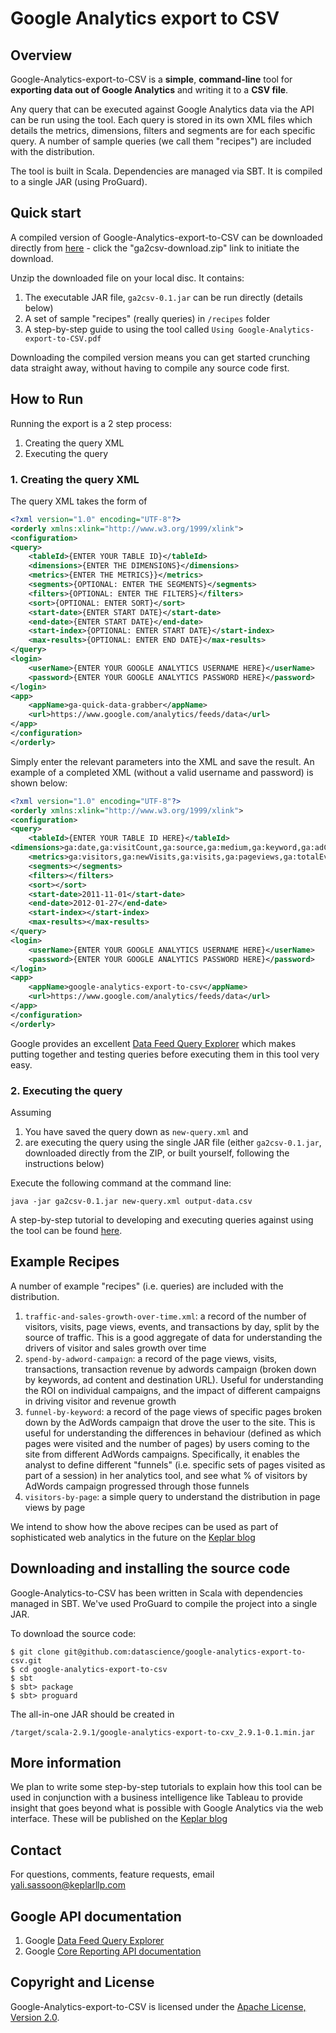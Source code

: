 # Google Analytics export to CSV #

## Overview ##
Google-Analytics-export-to-CSV is a **simple**, **command-line** tool for **exporting data out of Google Analytics** and writing it to a **CSV file**.

Any query that can be executed against Google Analytics data via the API can be run using the tool. Each query is stored in its own XML files which details the metrics, dimensions, filters and segments are for each specific query. A number of sample queries (we call them "recipes") are included with the distribution.

The tool is built in Scala. Dependencies are managed via SBT. It is compiled to a single JAR (using ProGuard). 

## Quick start ##
A compiled version of Google-Analytics-export-to-CSV can be downloaded directly from [here](https://github.com/datascience/google-analytics-export-to-csv/downloads) - click the "ga2csv-download.zip" link to initiate the download. 

Unzip the downloaded file on your local disc. It contains:

1.	The executable JAR file, `ga2csv-0.1.jar` can be run directly (details below)
2.	A set of sample "recipes" (really queries) in `/recipes` folder
3.	A step-by-step guide to using the tool called `Using Google-Analytics-export-to-CSV.pdf`

Downloading the compiled version means you can get started crunching data straight away, without having to compile any source code first.


## How to Run ##
Running the export is a 2 step process:

1.	Creating the query XML
2.	Executing the query

### 1. Creating the query XML ###
The query XML takes the form of 

```xml
<?xml version="1.0" encoding="UTF-8"?>
<orderly xmlns:xlink="http://www.w3.org/1999/xlink">
<configuration>
<query>
    <tableId>{ENTER YOUR TABLE ID}</tableId>
    <dimensions>{ENTER THE DIMENSIONS}</dimensions>
    <metrics>{ENTER THE METRICS}}</metrics>
    <segments>{OPTIONAL: ENTER THE SEGMENTS}</segments>
    <filters>{OPTIONAL: ENTER THE FILTERS}</filters>
    <sort>{OPTIONAL: ENTER SORT}</sort>
    <start-date>{ENTER START DATE}</start-date>
    <end-date>{ENTER START DATE}</end-date>
    <start-index>{OPTIONAL: ENTER START DATE}</start-index>
    <max-results>{OPTIONAL: ENTER END DATE}</max-results>
</query>
<login>
    <userName>{ENTER YOUR GOOGLE ANALYTICS USERNAME HERE}</userName>
    <password>{ENTER YOUR GOOGLE ANALYTICS PASSWORD HERE}</password>
</login>
<app>
    <appName>ga-quick-data-grabber</appName>
    <url>https://www.google.com/analytics/feeds/data</url>
</app>
</configuration>
</orderly>
```

Simply enter the relevant parameters into the XML and save the result. An example of a completed XML (without a valid username and password) is shown below:

```xml
<?xml version="1.0" encoding="UTF-8"?>
<orderly xmlns:xlink="http://www.w3.org/1999/xlink">
<configuration>
<query>
    <tableId>{ENTER YOUR TABLE ID HERE}</tableId>
<dimensions>ga:date,ga:visitCount,ga:source,ga:medium,ga:keyword,ga:adContent,ga:country</dimensions>
    <metrics>ga:visitors,ga:newVisits,ga:visits,ga:pageviews,ga:totalEvents,ga:transactions,ga:itemQuantity,ga:transactionRevenue,ga:timeOnSite,ga:bounces</metrics>
    <segments></segments>
    <filters></filters>
    <sort></sort>
    <start-date>2011-11-01</start-date>
    <end-date>2012-01-27</end-date>
    <start-index></start-index>
    <max-results></max-results>
</query>
<login>
    <userName>{ENTER YOUR GOOGLE ANALYTICS USERNAME HERE}</userName>
    <password>{ENTER YOUR GOOGLE ANALYTICS PASSWORD HERE}</password>
</login>
<app>
    <appName>google-analytics-export-to-csv</appName>
    <url>https://www.google.com/analytics/feeds/data</url>
</app>
</configuration>
</orderly>
```

Google provides an excellent [Data Feed Query Explorer](http://code.google.com/apis/analytics/docs/gdata/gdataExplorer.html) which makes putting together and testing queries before executing them in this tool very easy.

### 2. Executing the query ###
Assuming

1.	You have saved the query down as `new-query.xml` and
2.	are executing the query using the single JAR file (either `ga2csv-0.1.jar`, downloaded directly from the ZIP, or built yourself, following the instructions below)

Execute the following command at the command line:

	java -jar ga2csv-0.1.jar new-query.xml output-data.csv 


A step-by-step tutorial to developing and executing queries against using the tool can be found [here](http://www.keplarllp.com/blog/2012/01/using-google-analytics-export-to-csv-a-step-by-step-guide).


## Example Recipes ##
A number of example "recipes" (i.e. queries) are included with the distribution.

1.	`traffic-and-sales-growth-over-time.xml`: a record of the number of visitors, visits, page views, events, and transactions by day, split by the source of traffic. This is a good aggregate of data for understanding the drivers of visitor and sales growth over time
2.	`spend-by-adword-campaign`: a record of the page views, visits, transactions, transaction revenue by adwords campaign (broken down by keywords, ad content and destination URL). Useful for understanding the ROI on individual campaigns, and the impact of different campaigns in driving visitor and revenue growth
3.	`funnel-by-keyword`: a record of the page views of specific pages broken down by the AdWords campaign that drove the user to the site. This is useful for understanding the differences in behaviour (defined as which pages were visited and the number of pages) by users coming to the site from different AdWords campaigns. Specifically, it enables the analyst to define different "funnels" (i.e. specific sets of pages visited as part of a session) in her analytics tool, and see what % of visitors by AdWords campaign progressed through those funnels
4.	`visitors-by-page`: a simple query to understand the distribution in page views by page

We intend to show how the above recipes can be used as part of sophisticated web analytics in the future on the [Keplar blog](http://www.keplarllp.com/blog)


## Downloading and installing the source code
Google-Analytics-to-CSV has been written in Scala with dependencies managed in SBT. We've used ProGuard to compile the project into a single JAR.

To download the source code:

	$ git clone git@github.com:datascience/google-analytics-export-to-csv.git
	$ cd google-analytics-export-to-csv
	$ sbt
	$ sbt> package
	$ sbt> proguard

The all-in-one JAR should be created in

	/target/scala-2.9.1/google-analytics-export-to-cxv_2.9.1-0.1.min.jar

 

## More information ##
We plan to write some step-by-step tutorials to explain how this tool can be used in conjunction with a business intelligence like Tableau to provide insight that goes beyond what is possible with Google Analytics via the web interface. These will be published on the [Keplar blog](http://www.keplarllp.com/blog)

## Contact ##

For questions, comments, feature requests, email yali.sassoon@keplarllp.com

## Google API documentation

1. Google [Data Feed Query Explorer](http://code.google.com/apis/analytics/docs/gdata/gdataExplorer.html)
2.	Google [Core Reporting API documentation](http://code.google.com/apis/analytics/docs/gdata/v3/gdataGettingStarted.html)

## Copyright and License

Google-Analytics-export-to-CSV is licensed under the [Apache License, Version 2.0](http://www.apache.org/licenses/LICENSE-2.0.html).